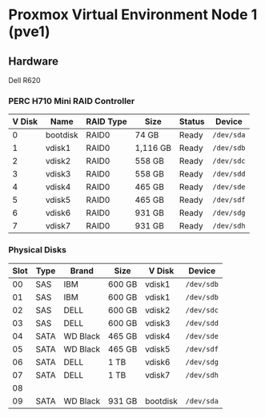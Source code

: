 # Proxmox Virtual Environment Node 1 (pve1)

## Hardware

Dell R620

### PERC H710 Mini RAID Controller

| V Disk| Name     | RAID Type | Size    | Status    | Device     |
| ----- | -------  | --------- | ------- | --------- | -----------|
|  0    | bootdisk | RAID0     | 74 GB   | Ready     | `/dev/sda` |
|  1    | vdisk1   | RAID0     | 1,116 GB| Ready     | `/dev/sdb` |
|  2    | vdisk2   | RAID0     | 558 GB  | Ready     | `/dev/sdc` |
|  3    | vdisk3   | RAID0     | 558 GB  | Ready     | `/dev/sdd` |
|  4    | vdisk4   | RAID0     | 465 GB  | Ready     | `/dev/sde` |
|  5    | vdisk5   | RAID0     | 465 GB  | Ready     | `/dev/sdf` |
|  6    | vdisk6   | RAID0     | 931 GB  | Ready     | `/dev/sdg` |
|  7    | vdisk7   | RAID0     | 931 GB  | Ready     | `/dev/sdh` |

### Physical Disks

| Slot  | Type  | Brand    | Size   | V Disk    | Device     |
| ----- | ----- | -------- | ------ | --------- | -----------|
|  00   | SAS   | IBM      | 600 GB | vdisk1    | `/dev/sdb` |
|  01   | SAS   | IBM      | 600 GB | vdisk1    | `/dev/sdb` |
|  02   | SAS   | DELL     | 600 GB | vdisk2    | `/dev/sdc` |
|  03   | SAS   | DELL     | 600 GB | vdisk3    | `/dev/sdd` |
|  04   | SATA  | WD Black | 465 GB | vdisk4    | `/dev/sde` |
|  05   | SATA  | WD Black | 465 GB | vdisk5    | `/dev/sdf` |
|  06   | SATA  | DELL     | 1 TB   | vdisk6    | `/dev/sdg` |
|  07   | SATA  | DELL     | 1 TB   | vdisk7    | `/dev/sdh` |
|  08   |       |          |        |           |            |
|  09   | SATA  | WD Black | 931 GB | bootdisk  | `/dev/sda` |
